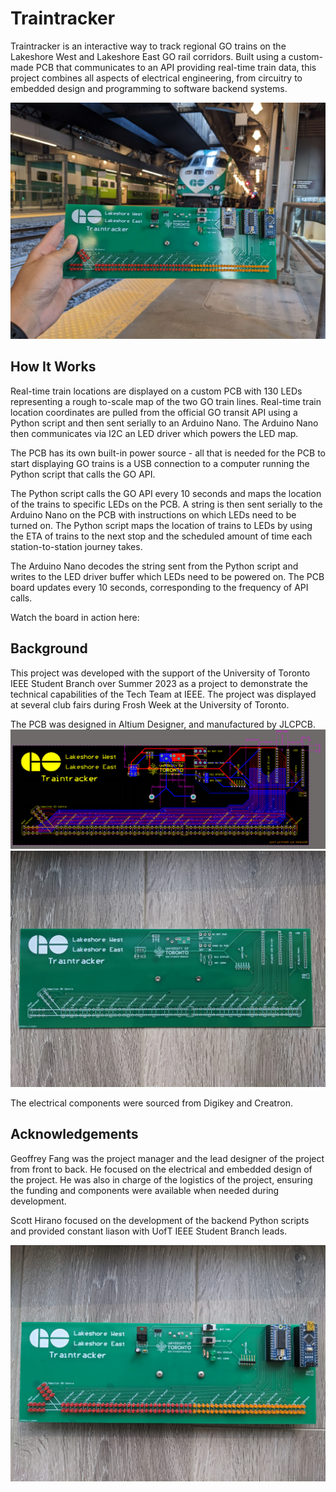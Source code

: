 # Traintracker
Traintracker is an interactive way to track regional GO trains on the Lakeshore West and Lakeshore East GO rail corridors. Built using a custom-made PCB that communicates to an API providing real-time train data, this project combines all aspects of electrical engineering, from circuitry to embedded design and programming to software backend systems. 

![gotrain](./images/1.jpg)

##  How It Works
Real-time train locations are displayed on a custom PCB with 130 LEDs representing a rough to-scale map of the two GO train lines. Real-time train location coordinates are pulled from the official GO transit API using a Python script and then sent serially to an Arduino Nano. The Arduino Nano then communicates via I2C an LED driver which powers the LED map. 

The PCB has its own built-in power source - all that is needed for the PCB to start displaying GO trains is a USB connection to a computer running the Python script that calls the GO API. 

The Python script calls the GO API every 10 seconds and maps the location of the trains to specific LEDs on the PCB. A string is then sent serially to the Arduino Nano on the PCB with instructions on which LEDs need to be turned on. The Python script maps the location of trains to LEDs by using the ETA of trains to the next stop and the scheduled amount of time each station-to-station journey takes. 

The Arduino Nano decodes the string sent from the Python script and writes to the LED driver buffer which LEDs need to be powered on. The PCB board updates every 10 seconds, corresponding to the frequency of API calls. 

Watch the board in action here: 

## Background
This project was developed with the support of the University of Toronto IEEE Student Branch over Summer 2023 as a project to demonstrate the technical capabilities of the Tech Team at IEEE. The project was displayed at several club fairs during Frosh Week at the University of Toronto.

The PCB was designed in Altium Designer, and manufactured by JLCPCB. 
![altium](./images/2.PNG)
![manufactured board](./images/3.jpg)

The electrical components were sourced from Digikey and Creatron. 
## Acknowledgements
Geoffrey Fang was the project manager and the lead designer of the project from front to back. He focused on the electrical and embedded design of the project. He was also in charge of the logistics of the project, ensuring the funding and components were available when needed during development. 

Scott Hirano focused on the development of the backend Python scripts and provided constant liason with UofT IEEE Student Branch leads. 

![completed build](./images/4.jpg)
